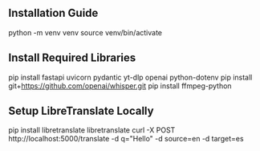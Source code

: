 ## Installation Guide

python -m venv venv
source venv/bin/activate 

## Install Required Libraries
pip install fastapi uvicorn pydantic yt-dlp openai python-dotenv
pip install git+https://github.com/openai/whisper.git
pip install ffmpeg-python


## Setup LibreTranslate Locally
pip install libretranslate
libretranslate
curl -X POST http://localhost:5000/translate -d q="Hello" -d source=en -d target=es